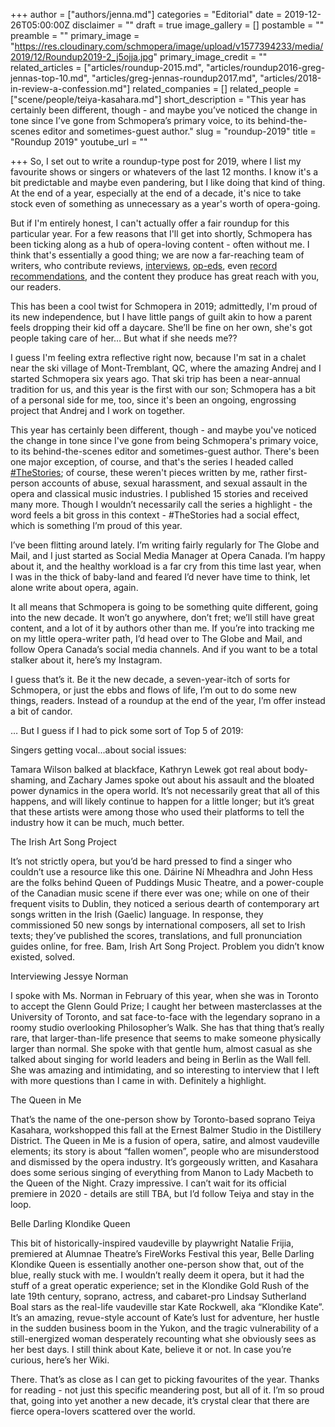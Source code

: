 +++
author = ["authors/jenna.md"]
categories = "Editorial"
date = 2019-12-26T05:00:00Z
disclaimer = ""
draft = true
image_gallery = []
postamble = ""
preamble = ""
primary_image = "https://res.cloudinary.com/schmopera/image/upload/v1577394233/media/2019/12/Roundup2019-2_j5ojja.jpg"
primary_image_credit = ""
related_articles = ["articles/roundup-2015.md", "articles/roundup2016-greg-jennas-top-10.md", "articles/greg-jennas-roundup2017.md", "articles/2018-in-review-a-confession.md"]
related_companies = []
related_people = ["scene/people/teiya-kasahara.md"]
short_description = "This year has certainly been different, though - and maybe you’ve noticed the change in tone since I’ve gone from Schmopera’s primary voice, to its behind-the-scenes editor and sometimes-guest author."
slug = "roundup-2019"
title = "Roundup 2019"
youtube_url = ""

+++
So, I set out to write a roundup-type post for 2019, where I list my favourite shows or singers or whatevers of the last 12 months. I know it's a bit predictable and maybe even pandering, but I like doing that kind of thing. At the end of a year, especially at the end of a decade, it's nice to take stock even of something as unnecessary as a year's worth of opera-going.

But if I'm entirely honest, I can't actually offer a fair roundup for this particular year. For a few reasons that I'll get into shortly, Schmopera has been ticking along as a hub of opera-loving content - often without me. I think that's essentially a good thing; we are now a far-reaching team of writers, who contribute reviews, [interviews](/talking-with-singers-nina-stemme/), [op-eds](/the-business-of-passion/), even [record recommendations](https://www.schmopera.com/4-singers-you-might-not-know-but-should/), and the content they produce has great reach with you, our readers.

This has been a cool twist for Schmopera in 2019; admittedly, I'm proud of its new independence, but I have little pangs of guilt akin to how a parent feels dropping their kid off a daycare. She’ll be fine on her own, she's got people taking care of her… But what if she needs me??

I guess I'm feeling extra reflective right now, because I'm sat in a chalet near the ski village of Mont-Tremblant, QC, where the amazing Andrej and I started Schmopera six years ago. That ski trip has been a near-annual tradition for us, and this year is the first with our son; Schmopera has a bit of a personal side for me, too, since it's been an ongoing, engrossing project that Andrej and I work on together.

This year has certainly been different, though - and maybe you've noticed the change in tone since I've gone from being Schmopera's primary voice, to its behind-the-scenes editor and sometimes-guest author. There's been one major exception, of course, and that's the series I headed called [#TheStories](/thestories-are-coming-out-and-heres-why/); of course, these weren't pieces written by me, rather first-person accounts of abuse, sexual harassment, and sexual assault in the opera and classical music industries. I published 15 stories and received many more. Though I wouldn’t necessarily call the series a highlight - the word feels a bit gross in this context - #TheStories had a social effect, which is something I’m proud of this year.

I’ve been flitting around lately. I’m writing fairly regularly for The Globe and Mail, and I just started as Social Media Manager at Opera Canada. I’m happy about it, and the healthy workload is a far cry from this time last year, when I was in the thick of baby-land and feared I’d never have time to think, let alone write about opera, again.

It all means that Schmopera is going to be something quite different, going into the new decade. It won’t go anywhere, don’t fret; we’ll still have great content, and a lot of it by authors other than me. If you’re into tracking me on my little opera-writer path, I’d head over to The Globe and Mail, and follow Opera Canada’s social media channels. And if you want to be a total stalker about it, here’s my Instagram.

I guess that’s it. Be it the new decade, a seven-year-itch of sorts for Schmopera, or just the ebbs and flows of life, I’m out to do some new things, readers. Instead of a roundup at the end of the year, I’m offer instead a bit of candor.

… But I guess if I had to pick some sort of Top 5 of 2019:

Singers getting vocal...about social issues:

Tamara Wilson balked at blackface, Kathryn Lewek got real about body-shaming, and Zachary James spoke out about his assault and the bloated power dynamics in the opera world. It’s not necessarily great that all of this happens, and will likely continue to happen for a little longer; but it’s great that these artists were among those who used their platforms to tell the industry how it can be much, much better.

The Irish Art Song Project

It’s not strictly opera, but you’d be hard pressed to find a singer who couldn’t use a resource like this one. Dáirine Ní Mheadhra and John Hess are the folks behind Queen of Puddings Music Theatre, and a power-couple of the Canadian music scene if there ever was one; while on one of their frequent visits to Dublin, they noticed a serious dearth of contemporary art songs written in the Irish (Gaelic) language. In response, they commissioned 50 new songs by international composers, all set to Irish texts; they’ve published the scores, translations, and full pronunciation guides online, for free. Bam, Irish Art Song Project. Problem you didn’t know existed, solved.

Interviewing Jessye Norman

I spoke with Ms. Norman in February of this year, when she was in Toronto to accept the Glenn Gould Prize; I caught her between masterclasses at the University of Toronto, and sat face-to-face with the legendary soprano in a roomy studio overlooking Philosopher’s Walk. She has that thing that’s really rare, that larger-than-life presence that seems to make someone physically larger than normal. She spoke with that gentle hum, almost casual as she talked about singing for world leaders and being in Berlin as the Wall fell. She was amazing and intimidating, and so interesting to interview that I left with more questions than I came in with. Definitely a highlight.

The Queen in Me

That’s the name of the one-person show by Toronto-based soprano Teiya Kasahara, workshopped this fall at the Ernest Balmer Studio in the Distillery District. The Queen in Me is a fusion of opera, satire, and almost vaudeville elements; its story is about “fallen women”, people who are misunderstood and dismissed by the opera industry. It’s gorgeously written, and Kasahara does some serious singing of everything from Manon to Lady Macbeth to the Queen of the Night. Crazy impressive. I can’t wait for its official premiere in 2020 - details are still TBA, but I’d follow Teiya and stay in the loop.

Belle Darling Klondike Queen

This bit of historically-inspired vaudeville by playwright Natalie Frijia, premiered at Alumnae Theatre’s FireWorks Festival this year, Belle Darling Klondike Queen is essentially another one-person show that, out of the blue, really stuck with me. I wouldn’t really deem it opera, but it had the stuff of a great operatic experience; set in the Klondike Gold Rush of the late 19th century, soprano, actress, and cabaret-pro Lindsay Sutherland Boal stars as the real-life vaudeville star Kate Rockwell, aka “Klondike Kate”. It’s an amazing, revue-style account of Kate’s lust for adventure, her hustle in the sudden business boom in the Yukon, and the tragic vulnerability of a still-energized woman desperately recounting what she obviously sees as her best days. I still think about Kate, believe it or not. In case you’re curious, here’s her Wiki.

There. That’s as close as I can get to picking favourites of the year. Thanks for reading - not just this specific meandering post, but all of it. I’m so proud that, going into yet another a new decade, it’s crystal clear that there are fierce opera-lovers scattered over the world.